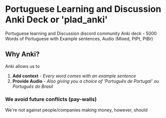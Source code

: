 # Portuguese Learning and Discussion Anki Deck or 'plad_anki'

Portuguese learning and Discussion discord community Anki deck - 5000 Words of Portuguese with Example sentences, Audio (Mixed, PtPt, PtBr)

## Why Anki?
Anki allows us to
1. **Add context** - *Every word comes with an example sentence*
2. **Provide Audio** - *Also giving you a choice of 'Português de Portugal' ou Português do Brasil*

### We avoid future conflicts (pay-walls)
We're not against people/companies making money, however, should 

